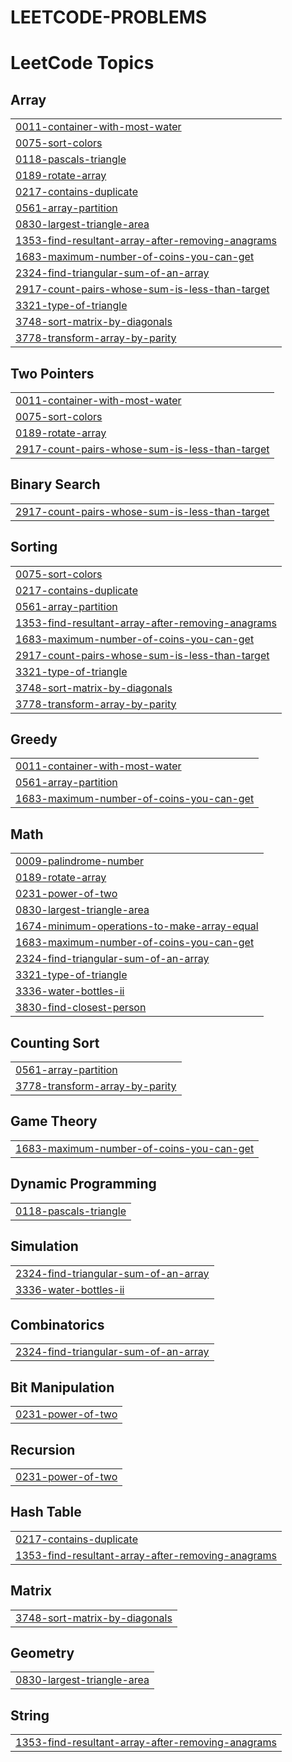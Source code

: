 # LEETCODE-PROBLEMS
<!---LeetCode Topics Start-->
# LeetCode Topics
## Array
|  |
| ------- |
| [0011-container-with-most-water](https://github.com/suyash-i7/LEETCODE-PROBLEMS/tree/master/0011-container-with-most-water) |
| [0075-sort-colors](https://github.com/suyash-i7/LEETCODE-PROBLEMS/tree/master/0075-sort-colors) |
| [0118-pascals-triangle](https://github.com/suyash-i7/LEETCODE-PROBLEMS/tree/master/0118-pascals-triangle) |
| [0189-rotate-array](https://github.com/suyash-i7/LEETCODE-PROBLEMS/tree/master/0189-rotate-array) |
| [0217-contains-duplicate](https://github.com/suyash-i7/LEETCODE-PROBLEMS/tree/master/0217-contains-duplicate) |
| [0561-array-partition](https://github.com/suyash-i7/LEETCODE-PROBLEMS/tree/master/0561-array-partition) |
| [0830-largest-triangle-area](https://github.com/suyash-i7/LEETCODE-PROBLEMS/tree/master/0830-largest-triangle-area) |
| [1353-find-resultant-array-after-removing-anagrams](https://github.com/suyash-i7/LEETCODE-PROBLEMS/tree/master/1353-find-resultant-array-after-removing-anagrams) |
| [1683-maximum-number-of-coins-you-can-get](https://github.com/suyash-i7/LEETCODE-PROBLEMS/tree/master/1683-maximum-number-of-coins-you-can-get) |
| [2324-find-triangular-sum-of-an-array](https://github.com/suyash-i7/LEETCODE-PROBLEMS/tree/master/2324-find-triangular-sum-of-an-array) |
| [2917-count-pairs-whose-sum-is-less-than-target](https://github.com/suyash-i7/LEETCODE-PROBLEMS/tree/master/2917-count-pairs-whose-sum-is-less-than-target) |
| [3321-type-of-triangle](https://github.com/suyash-i7/LEETCODE-PROBLEMS/tree/master/3321-type-of-triangle) |
| [3748-sort-matrix-by-diagonals](https://github.com/suyash-i7/LEETCODE-PROBLEMS/tree/master/3748-sort-matrix-by-diagonals) |
| [3778-transform-array-by-parity](https://github.com/suyash-i7/LEETCODE-PROBLEMS/tree/master/3778-transform-array-by-parity) |
## Two Pointers
|  |
| ------- |
| [0011-container-with-most-water](https://github.com/suyash-i7/LEETCODE-PROBLEMS/tree/master/0011-container-with-most-water) |
| [0075-sort-colors](https://github.com/suyash-i7/LEETCODE-PROBLEMS/tree/master/0075-sort-colors) |
| [0189-rotate-array](https://github.com/suyash-i7/LEETCODE-PROBLEMS/tree/master/0189-rotate-array) |
| [2917-count-pairs-whose-sum-is-less-than-target](https://github.com/suyash-i7/LEETCODE-PROBLEMS/tree/master/2917-count-pairs-whose-sum-is-less-than-target) |
## Binary Search
|  |
| ------- |
| [2917-count-pairs-whose-sum-is-less-than-target](https://github.com/suyash-i7/LEETCODE-PROBLEMS/tree/master/2917-count-pairs-whose-sum-is-less-than-target) |
## Sorting
|  |
| ------- |
| [0075-sort-colors](https://github.com/suyash-i7/LEETCODE-PROBLEMS/tree/master/0075-sort-colors) |
| [0217-contains-duplicate](https://github.com/suyash-i7/LEETCODE-PROBLEMS/tree/master/0217-contains-duplicate) |
| [0561-array-partition](https://github.com/suyash-i7/LEETCODE-PROBLEMS/tree/master/0561-array-partition) |
| [1353-find-resultant-array-after-removing-anagrams](https://github.com/suyash-i7/LEETCODE-PROBLEMS/tree/master/1353-find-resultant-array-after-removing-anagrams) |
| [1683-maximum-number-of-coins-you-can-get](https://github.com/suyash-i7/LEETCODE-PROBLEMS/tree/master/1683-maximum-number-of-coins-you-can-get) |
| [2917-count-pairs-whose-sum-is-less-than-target](https://github.com/suyash-i7/LEETCODE-PROBLEMS/tree/master/2917-count-pairs-whose-sum-is-less-than-target) |
| [3321-type-of-triangle](https://github.com/suyash-i7/LEETCODE-PROBLEMS/tree/master/3321-type-of-triangle) |
| [3748-sort-matrix-by-diagonals](https://github.com/suyash-i7/LEETCODE-PROBLEMS/tree/master/3748-sort-matrix-by-diagonals) |
| [3778-transform-array-by-parity](https://github.com/suyash-i7/LEETCODE-PROBLEMS/tree/master/3778-transform-array-by-parity) |
## Greedy
|  |
| ------- |
| [0011-container-with-most-water](https://github.com/suyash-i7/LEETCODE-PROBLEMS/tree/master/0011-container-with-most-water) |
| [0561-array-partition](https://github.com/suyash-i7/LEETCODE-PROBLEMS/tree/master/0561-array-partition) |
| [1683-maximum-number-of-coins-you-can-get](https://github.com/suyash-i7/LEETCODE-PROBLEMS/tree/master/1683-maximum-number-of-coins-you-can-get) |
## Math
|  |
| ------- |
| [0009-palindrome-number](https://github.com/suyash-i7/LEETCODE-PROBLEMS/tree/master/0009-palindrome-number) |
| [0189-rotate-array](https://github.com/suyash-i7/LEETCODE-PROBLEMS/tree/master/0189-rotate-array) |
| [0231-power-of-two](https://github.com/suyash-i7/LEETCODE-PROBLEMS/tree/master/0231-power-of-two) |
| [0830-largest-triangle-area](https://github.com/suyash-i7/LEETCODE-PROBLEMS/tree/master/0830-largest-triangle-area) |
| [1674-minimum-operations-to-make-array-equal](https://github.com/suyash-i7/LEETCODE-PROBLEMS/tree/master/1674-minimum-operations-to-make-array-equal) |
| [1683-maximum-number-of-coins-you-can-get](https://github.com/suyash-i7/LEETCODE-PROBLEMS/tree/master/1683-maximum-number-of-coins-you-can-get) |
| [2324-find-triangular-sum-of-an-array](https://github.com/suyash-i7/LEETCODE-PROBLEMS/tree/master/2324-find-triangular-sum-of-an-array) |
| [3321-type-of-triangle](https://github.com/suyash-i7/LEETCODE-PROBLEMS/tree/master/3321-type-of-triangle) |
| [3336-water-bottles-ii](https://github.com/suyash-i7/LEETCODE-PROBLEMS/tree/master/3336-water-bottles-ii) |
| [3830-find-closest-person](https://github.com/suyash-i7/LEETCODE-PROBLEMS/tree/master/3830-find-closest-person) |
## Counting Sort
|  |
| ------- |
| [0561-array-partition](https://github.com/suyash-i7/LEETCODE-PROBLEMS/tree/master/0561-array-partition) |
| [3778-transform-array-by-parity](https://github.com/suyash-i7/LEETCODE-PROBLEMS/tree/master/3778-transform-array-by-parity) |
## Game Theory
|  |
| ------- |
| [1683-maximum-number-of-coins-you-can-get](https://github.com/suyash-i7/LEETCODE-PROBLEMS/tree/master/1683-maximum-number-of-coins-you-can-get) |
## Dynamic Programming
|  |
| ------- |
| [0118-pascals-triangle](https://github.com/suyash-i7/LEETCODE-PROBLEMS/tree/master/0118-pascals-triangle) |
## Simulation
|  |
| ------- |
| [2324-find-triangular-sum-of-an-array](https://github.com/suyash-i7/LEETCODE-PROBLEMS/tree/master/2324-find-triangular-sum-of-an-array) |
| [3336-water-bottles-ii](https://github.com/suyash-i7/LEETCODE-PROBLEMS/tree/master/3336-water-bottles-ii) |
## Combinatorics
|  |
| ------- |
| [2324-find-triangular-sum-of-an-array](https://github.com/suyash-i7/LEETCODE-PROBLEMS/tree/master/2324-find-triangular-sum-of-an-array) |
## Bit Manipulation
|  |
| ------- |
| [0231-power-of-two](https://github.com/suyash-i7/LEETCODE-PROBLEMS/tree/master/0231-power-of-two) |
## Recursion
|  |
| ------- |
| [0231-power-of-two](https://github.com/suyash-i7/LEETCODE-PROBLEMS/tree/master/0231-power-of-two) |
## Hash Table
|  |
| ------- |
| [0217-contains-duplicate](https://github.com/suyash-i7/LEETCODE-PROBLEMS/tree/master/0217-contains-duplicate) |
| [1353-find-resultant-array-after-removing-anagrams](https://github.com/suyash-i7/LEETCODE-PROBLEMS/tree/master/1353-find-resultant-array-after-removing-anagrams) |
## Matrix
|  |
| ------- |
| [3748-sort-matrix-by-diagonals](https://github.com/suyash-i7/LEETCODE-PROBLEMS/tree/master/3748-sort-matrix-by-diagonals) |
## Geometry
|  |
| ------- |
| [0830-largest-triangle-area](https://github.com/suyash-i7/LEETCODE-PROBLEMS/tree/master/0830-largest-triangle-area) |
## String
|  |
| ------- |
| [1353-find-resultant-array-after-removing-anagrams](https://github.com/suyash-i7/LEETCODE-PROBLEMS/tree/master/1353-find-resultant-array-after-removing-anagrams) |
<!---LeetCode Topics End-->